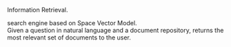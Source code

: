Information Retrieval.

search engine based on Space Vector Model.  
Given a question in natural language and a document repository, returns the most relevant set of documents to the user.

